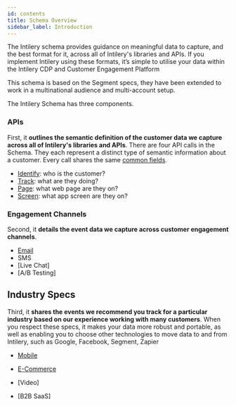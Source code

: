 ```yaml
---
id: contents
title: Schema Overview
sidebar_label: Introduction
---
```


The Intilery schema provides guidance on meaningful data to capture, and the best format for it, across all of Intilery's libraries and APIs. If you implement Intilery using these formats, it’s simple to utilise your data within the Intilery CDP and Customer Engagement Platform

This schema is based on the Segment specs, they have been extended to work in a multinational audience and multi-account setup.

The Intilery Schema has three components.

### APIs

First, it **outlines the semantic definition of the customer data we capture across all of Intilery's libraries and APIs**. There are four API calls in the Schema. They each represent a distinct type of semantic information about a customer. Every call shares the same [common fields](common).

- [Identify](./identify): who is the customer?
- [Track](./track): what are they doing?
- [Page](../schema/page): what web page are they on?
- [Screen](./screen): what app screen are they on?

### Engagement Channels

Second, it **details the event data we capture across customer engagement channels**.

- [Email](./email)
- SMS
- [Live Chat]
- [A/B Testing]

## Industry Specs

Third, it **shares the events we recommend you track for a particular industry based on our experience working with many customers**. When you respect these specs, it makes your data more robust and portable, as well as enabling you to choose other technologies to move data to and from Intilery, such as Google, Facebook, Segment, Zapier

- [Mobile](./mobile)

- [E-Commerce](./retail)

- [Video]

- [B2B SaaS]